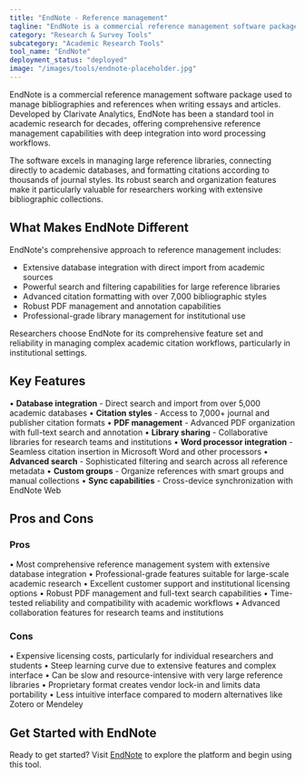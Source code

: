 ```yaml
---
title: "EndNote - Reference management"
tagline: "EndNote is a commercial reference management software package used to manage bibliographies and references when writing essays and articles..."
category: "Research & Survey Tools"
subcategory: "Academic Research Tools"
tool_name: "EndNote"
deployment_status: "deployed"
image: "/images/tools/endnote-placeholder.jpg"
---
```


EndNote is a commercial reference management software package used to manage bibliographies and references when writing essays and articles. Developed by Clarivate Analytics, EndNote has been a standard tool in academic research for decades, offering comprehensive reference management capabilities with deep integration into word processing workflows.

The software excels in managing large reference libraries, connecting directly to academic databases, and formatting citations according to thousands of journal styles. Its robust search and organization features make it particularly valuable for researchers working with extensive bibliographic collections.

## What Makes EndNote Different

EndNote's comprehensive approach to reference management includes:
- Extensive database integration with direct import from academic sources
- Powerful search and filtering capabilities for large reference libraries
- Advanced citation formatting with over 7,000 bibliographic styles
- Robust PDF management and annotation capabilities
- Professional-grade library management for institutional use

Researchers choose EndNote for its comprehensive feature set and reliability in managing complex academic citation workflows, particularly in institutional settings.

## Key Features

• **Database integration** - Direct search and import from over 5,000 academic databases
• **Citation styles** - Access to 7,000+ journal and publisher citation formats
• **PDF management** - Advanced PDF organization with full-text search and annotation
• **Library sharing** - Collaborative libraries for research teams and institutions
• **Word processor integration** - Seamless citation insertion in Microsoft Word and other processors
• **Advanced search** - Sophisticated filtering and search across all reference metadata
• **Custom groups** - Organize references with smart groups and manual collections
• **Sync capabilities** - Cross-device synchronization with EndNote Web

## Pros and Cons

### Pros
• Most comprehensive reference management system with extensive database integration
• Professional-grade features suitable for large-scale academic research
• Excellent customer support and institutional licensing options
• Robust PDF management and full-text search capabilities
• Time-tested reliability and compatibility with academic workflows
• Advanced collaboration features for research teams and institutions

### Cons
• Expensive licensing costs, particularly for individual researchers and students
• Steep learning curve due to extensive features and complex interface
• Can be slow and resource-intensive with very large reference libraries
• Proprietary format creates vendor lock-in and limits data portability
• Less intuitive interface compared to modern alternatives like Zotero or Mendeley

## Get Started with EndNote

Ready to get started? Visit [EndNote](https://endnote.com/) to explore the platform and begin using this tool.